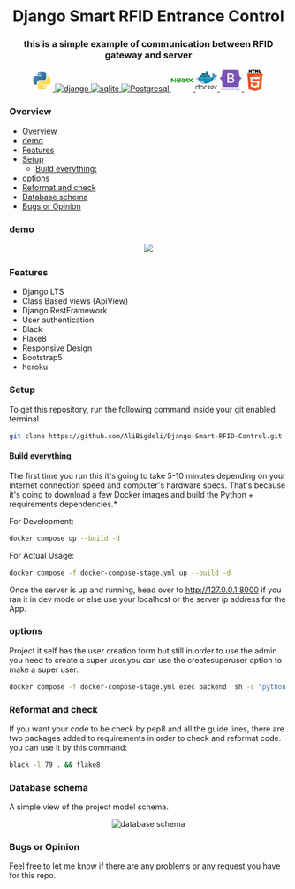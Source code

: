 <h1 align="center">Django Smart RFID Entrance Control</h1>
<h3 align="center">this is a simple example of communication between RFID gateway and server </h3>
<p align="center">
<a href="https://www.python.org" target="_blank"> <img src="https://raw.githubusercontent.com/devicons/devicon/master/icons/python/python-original.svg" alt="python" width="40" height="40"/> </a>
<a href="https://www.djangoproject.com/" target="_blank"> <img src="https://user-images.githubusercontent.com/29748439/177030588-a1916efd-384b-439a-9b30-24dd24dd48b6.png" alt="django" width="40" height="40"/> </a>
<a href="https://www.django-rest-framework.org/" target="_blank"> <img src="https://www.django-rest-framework.org/img/logo.png" alt="sqlite" width="90" height="40"/> </a>
<a href="https://www.django-rest-framework.org/" target="_blank"> <img src="https://www.postgresql.org/media/img/about/press/elephant.png" alt="Postgresql" width="40" height="40"/> </a>
<a href="https://www.nginx.com" target="_blank"> <img src="https://raw.githubusercontent.com/devicons/devicon/master/icons/nginx/nginx-original.svg" alt="nginx" width="40" height="40"/> </a>
<a href="https://www.docker.com/" target="_blank"> <img src="https://raw.githubusercontent.com/devicons/devicon/master/icons/docker/docker-original-wordmark.svg" alt="docker" width="40" height="40"/> </a>
<a href="https://getbootstrap.com" target="_blank"> <img src="https://raw.githubusercontent.com/devicons/devicon/master/icons/bootstrap/bootstrap-plain-wordmark.svg" alt="bootstrap" width="40" height="40"/> </a>
<a href="https://www.w3.org/html/" target="_blank"> <img src="https://raw.githubusercontent.com/devicons/devicon/master/icons/html5/html5-original-wordmark.svg" alt="html5" width="40" height="40"/> </a> <a href="https://developer.mozilla.org/en-US/docs/Web/JavaScript" target="_blank">
</a>

</p>


### Overview
- [Overview](#overview)
- [demo](#demo)
- [Features](#features)
- [Setup](#setup)
  - [Build everything:](#build-everything)
- [options](#options)
- [Reformat and check](#reformat-and-check)
- [Database schema](#database-schema)
- [Bugs or Opinion](#bugs-or-opinion)



### demo
<p align="center">
<img src="https://user-images.githubusercontent.com/29748439/183278025-57a3ad05-bf00-4bec-b609-d7ce38db358c.gif" width="720"/>
</p>

### Features
- Django LTS
- Class Based views (ApiView)
- Django RestFramework
- User authentication
- Black
- Flake8
- Responsive Design
- Bootstrap5
- heroku




### Setup
To get this repository, run the following command inside your git enabled terminal
```bash
git clone https://github.com/AliBigdeli/Django-Smart-RFID-Control.git
```

#### Build everything

The first time you run this it's going to take 5-10 minutes depending on your
internet connection speed and computer's hardware specs. That's because it's
going to download a few Docker images and build the Python + requirements dependencies.*


For Development:
```sh
docker compose up --build -d
```

For Actual Usage:
```sh
docker compose -f docker-compose-stage.yml up --build -d
```


Once the server is up and running, head over to http://127.0.0.1:8000  if you ran it in dev mode or else use your localhost or the server ip address for the App.
### options
Project it self has the user creation form but still in order to use the admin you need to create a super user.you can use the createsuperuser option to make a super user.
```bash
docker compose -f docker-compose-stage.yml exec backend  sh -c "python manage.py createsuperuser"
```



### Reformat and check
If you want your code to be check by pep8 and all the guide lines, there are two packages added to requirements in order to check and reformat code.
you can use it by this command:
```bash
black -l 79 . && flake8
```

### Database schema
A simple view of the project model schema.
<p align="center">
<img src="https://user-images.githubusercontent.com/29748439/183278042-76140039-107e-4a54-9260-150fc3c812ab.png" alt="database schema" width="600"/>
</p>


### Bugs or Opinion
Feel free to let me know if there are any problems or any request you have for this repo.
